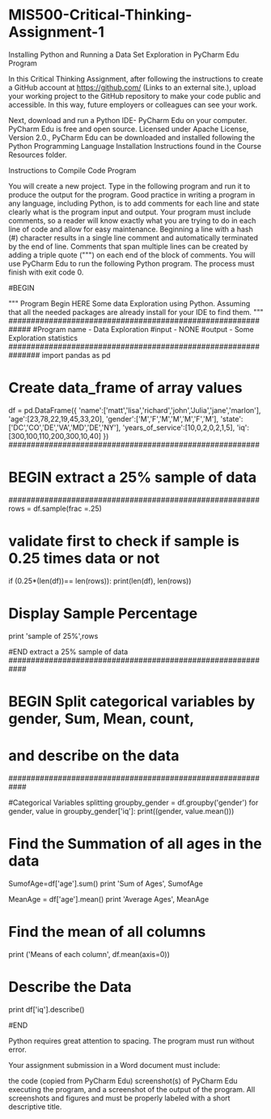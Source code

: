 # MIS500-Critical-Thinking-Assignment-1
Installing Python and Running a Data Set Exploration in PyCharm Edu Program

In this Critical Thinking Assignment, after following the instructions to create a GitHub account at https://github.com/ (Links to an external site.), upload your working project to the GitHub repository to make your code public and accessible. In this way, future employers or colleagues can see your work.

Next, download and run a Python IDE- PyCharm Edu on your computer. PyCharm Edu is free and open source. Licensed under Apache License, Version 2.0., PyCharm Edu can be downloaded and installed following the Python Programming Language Installation Instructions found in the Course Resources folder.

Instructions to Compile Code Program

You will create a new project. Type in the following program and run it to produce the output for the program. Good practice in writing a program in any language, including Python, is to add comments for each line and state clearly what is the program input and output. Your program must include comments, so a reader will know exactly what you are trying to do in each line of code and allow for easy maintenance. Beginning a line with a hash (#) character results in a single line comment and automatically terminated by the end of line. Comments that span multiple lines can be created by adding a triple quote (""") on each end of the block of comments.  You will use PyCharm Edu to run the following Python program. The process must finish with exit code 0.

 

#BEGIN

""" Program Begin HERE
Some data Exploration using Python. Assuming that all the needed packages
 are already install for your IDE to find them.
"""
#############################################################
#Program name - Data Exploration
#input - NONE
#output - Some Exploration statistics
###############################################################
import pandas as pd

# Create data_frame of array values
df = pd.DataFrame({
    'name':['matt','lisa','richard','john','Julia','jane','marlon'],
    'age':[23,78,22,19,45,33,20],
    'gender':['M','F','M','M','M','F','M'],
    'state':['DC','CO','DE','VA','MD','DE','NY'],
    'years_of_service':[10,0,2,0,2,1,5],
    'iq':[300,100,110,200,300,10,40]
})
########################################################
# BEGIN extract a 25% sample of data
########################################################
rows = df.sample(frac =.25)
# validate first to check if sample is 0.25 times data or not
if (0.25*(len(df))== len(rows)):
    print(len(df), len(rows))

# Display Sample Percentage
print 'sample of 25%',rows

#END extract a 25% sample of data
############################################################
# BEGIN Split categorical variables by gender, Sum, Mean, count,
# and describe on the data
############################################################

#Categorical Variables splitting
groupby_gender = df.groupby('gender')
for gender, value in groupby_gender['iq']:
    print((gender, value.mean()))

# Find the Summation of all ages in the data
SumofAge=df['age'].sum()
print 'Sum of Ages', SumofAge

MeanAge = df['age'].mean()
print 'Average Ages', MeanAge
# Find the mean of all columns
print ('Means of each column', df.mean(axis=0))
# Describe the Data
print df['iq'].describe()

#END

 

Python requires great attention to spacing. The program must run without error.

Your assignment submission in a Word document must include:

the code (copied from PyCharm Edu)
screenshot(s) of PyCharm Edu executing the program,
and a screenshot of the output of the program.
All screenshots and figures and must be properly labeled with a short descriptive title.
